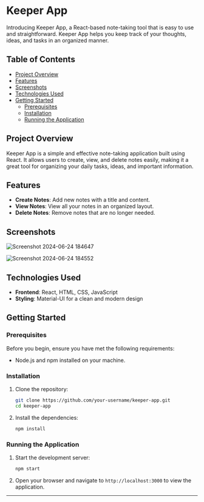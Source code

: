 # Keeper App

Introducing Keeper App, a React-based note-taking tool that is easy to use and straightforward. Keeper App helps you keep track of your thoughts, ideas, and tasks in an organized manner.

## Table of Contents

- [Project Overview](#project-overview)
- [Features](#features)
- [Screenshots](#screenshots)
- [Technologies Used](#technologies-used)
- [Getting Started](#getting-started)
  - [Prerequisites](#prerequisites)
  - [Installation](#installation)
  - [Running the Application](#running-the-application)

## Project Overview

Keeper App is a simple and effective note-taking application built using React. It allows users to create, view, and delete notes easily, making it a great tool for organizing your daily tasks, ideas, and important information.

## Features

- **Create Notes**: Add new notes with a title and content.
- **View Notes**: View all your notes in an organized layout.
- **Delete Notes**: Remove notes that are no longer needed.


## Screenshots

![Screenshot 2024-06-24 184647](https://github.com/rk4743/Keeper-App/assets/99096855/8ccafdb2-2254-4c11-82ad-56ce2f5db061)

![Screenshot 2024-06-24 184552](https://github.com/rk4743/Keeper-App/assets/99096855/083c0192-93a7-4043-80f6-597db804a90b)

## Technologies Used

- **Frontend**: React, HTML, CSS, JavaScript
- **Styling**: Material-UI for a clean and modern design

## Getting Started

### Prerequisites

Before you begin, ensure you have met the following requirements:
- Node.js and npm installed on your machine.

### Installation

1. Clone the repository:
    ```sh
    git clone https://github.com/your-username/keeper-app.git
    cd keeper-app
    ```

2. Install the dependencies:
    ```sh
    npm install
    ```

### Running the Application

1. Start the development server:
    ```sh
    npm start
    ```

2. Open your browser and navigate to `http://localhost:3000` to view the application.


---


